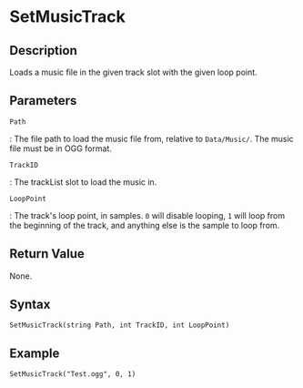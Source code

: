 # SetMusicTrack

## Description
Loads a music file in the given track slot with the given loop point.

## Parameters
`Path`

:   The file path to load the music file from, relative to `Data/Music/`. The music file must be in OGG format.

`TrackID`

:   The trackList slot to load the music in.

`LoopPoint`

:   The track's loop point, in samples. `0` will disable looping, `1` will loop from the beginning of the track, and anything else is the sample to loop from.

## Return Value
None.

## Syntax
```
SetMusicTrack(string Path, int TrackID, int LoopPoint)
```

## Example
```
SetMusicTrack("Test.ogg", 0, 1)
```
